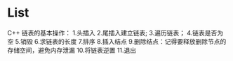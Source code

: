 # List
C++ 链表的基本操作：
    1.头插入
    2.尾插入建立链表;
    3.遍历链表；
    4.链表是否为空
    5.销毁
    6.求链表的长度
    7.排序
    8.插入结点
    9.删除结点：记得要释放删除节点的存储空间，避免内存泄漏
    10.将链表逆置
    11.退出
